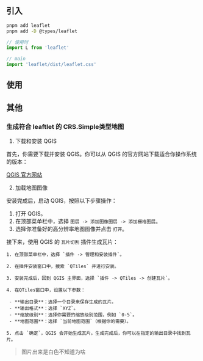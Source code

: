 ## 引入

```bash
pnpm add leaflet
pnpm add -D @types/leaflet
```



```ts
// 使用时
import L from 'leaflet'

// main
import 'leaflet/dist/leaflet.css'

```



## 使用



## 其他

### 生成符合 leaftlet 的 CRS.Simple类型地图

1. 下载和安装 QGIS

首先，你需要下载并安装 QGIS。你可以从 QGIS 的官方网站下载适合你操作系统的版本：

[QGIS 官方网站](https://qgis.org/zh_Hans/site/forusers/download.html)

2. 加载地图图像

安装完成后，启动 QGIS，按照以下步骤操作：

  1. 打开 QGIS。
  2. 在顶部菜单栏中，选择 `图层 -> 添加图像图层 -> 添加栅格图层`。
  3. 选择你准备好的高分辨率地图图像并点击 `打开`。


接下来，使用 QGIS 的 `瓦片切割` 插件生成瓦片：

    1. 在顶部菜单栏中，选择 `插件 -> 管理和安装插件`。

    2. 在插件安装窗口中，搜索 `QTiles` 并进行安装。

    3. 安装完成后，回到 QGIS 主界面，选择 `插件 -> QTiles -> 创建瓦片`。

    4. 在QTiles窗口中，设置以下参数：

     - **输出目录**：选择一个目录来保存生成的瓦片。
     - **输出格式**：选择 `XYZ`。
     - **缩放级别**：选择你需要的缩放级别范围，例如 `0-5`。
     - **地图范围**：选择 `当前地图范围`（根据你的需要）。

    5. 点击 `确定`，QGIS 会开始生成瓦片。生成完成后，你可以在指定的输出目录中找到瓦片。

> 图片出来是白色不知道为啥